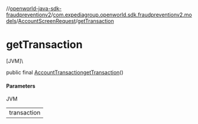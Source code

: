 //[openworld-java-sdk-fraudpreventionv2](../../../index.md)/[com.expediagroup.openworld.sdk.fraudpreventionv2.models](../index.md)/[AccountScreenRequest](index.md)/[getTransaction](get-transaction.md)

# getTransaction

[JVM]\

public final [AccountTransaction](../-account-transaction/index.md)[getTransaction](get-transaction.md)()

#### Parameters

JVM

| |
|---|
| transaction |
